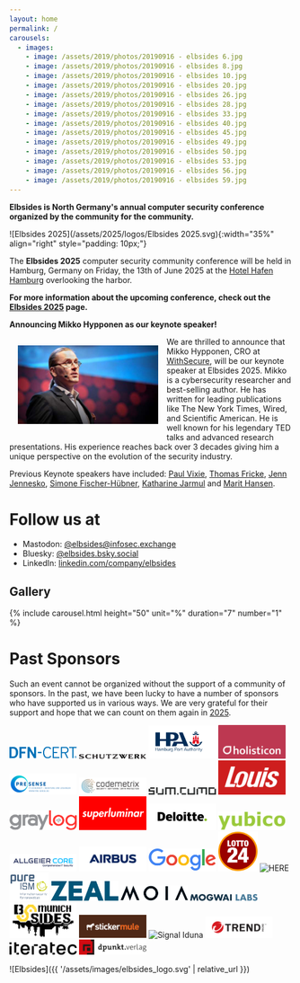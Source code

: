 ```yaml
---
layout: home
permalink: /
carousels:
  - images:
    - image: /assets/2019/photos/20190916 - elbsides 6.jpg
    - image: /assets/2019/photos/20190916 - elbsides 8.jpg
    - image: /assets/2019/photos/20190916 - elbsides 10.jpg
    - image: /assets/2019/photos/20190916 - elbsides 20.jpg
    - image: /assets/2019/photos/20190916 - elbsides 26.jpg
    - image: /assets/2019/photos/20190916 - elbsides 28.jpg
    - image: /assets/2019/photos/20190916 - elbsides 33.jpg
    - image: /assets/2019/photos/20190916 - elbsides 40.jpg
    - image: /assets/2019/photos/20190916 - elbsides 45.jpg
    - image: /assets/2019/photos/20190916 - elbsides 49.jpg
    - image: /assets/2019/photos/20190916 - elbsides 50.jpg
    - image: /assets/2019/photos/20190916 - elbsides 53.jpg
    - image: /assets/2019/photos/20190916 - elbsides 56.jpg
    - image: /assets/2019/photos/20190916 - elbsides 59.jpg
---
```



**Elbsides is North Germany's annual computer security conference organized by the community for the community.**


![Elbsides 2025](/assets/2025/logos/Elbsides 2025.svg){:width="35%" align="right" style="padding: 10px;"}

The **Elbsides 2025** computer security community conference will be held in Hamburg, Germany
on Friday, the 13th of June 2025 at the [Hotel Hafen Hamburg](https://www.hotel-hafen-hamburg.de) overlooking the harbor.

**For more information about the upcoming conference, check out the [Elbsides 2025](/2025/) page.**

**Announcing Mikko Hypponen as our keynote speaker!**

<img src="/assets/2025/images/ted-mikko.hypponen.png" width="250" style="float: left; margin: 15px;">

We are thrilled to announce that Mikko Hypponen, CRO at [WithSecure](https://www.withsecure.com/), will be our keynote speaker at Elbsides 2025. Mikko is a cybersecurity researcher and best-selling author. He has written for leading publications like The New York Times, Wired, and Scientific American. He is well known for his legendary TED talks and advanced research presentations. His experience reaches back over 3 decades giving him a unique perspective on the evolution of the security industry.


Previous Keynote speakers have included: [Paul Vixie](https://www.linkedin.com/in/paulvixie/),
[Thomas Fricke](https://thomasfricke.de),
[Jenn Jennesko](https://www.linkedin.com/in/jenniferjanesko/),
[Simone Fischer-Hübner](https://www.kau.se/forskare/simone-fischer-hubner),
[Katharine Jarmul](https://probablyprivate.com) and [Marit Hansen](https://de.wikipedia.org/wiki/Marit_Hansen).


# Follow us at

* Mastodon: [@elbsides@infosec.exchange](https://infosec.exchange/@elbsides)
* Bluesky: [@elbsides.bsky.social](https://bsky.app/profile/elbsides.bsky.social)
* LinkedIn: [linkedin.com/company/elbsides](https://www.linkedin.com/company/elbsides/?viewAsMember=true)

## Gallery

{% include carousel.html height="50" unit="%" duration="7" number="1" %}

# Past Sponsors

Such an event cannot be organized without the support of a community of sponsors. In the past, we have been lucky to have a number of sponsors who have supported us in various ways. We are very grateful for their support and hope that we can count on them again in [2025](/2025/).


<aside>
  <img src="/assets/2024/logos/dfn_cert-logo-registered-blue_rgb.svg" alt="DFN-CERT Services GmbH" style="max-height: 70px; max-width: 120px;">
  <img src="/assets/2019/logos/Schutzwerk_Logo_RZ.svg" alt="Schutzwerk GmbH" style="max-height: 70px; max-width: 120px;">
  <img src="/assets/2024/logos/Logo_HPA_Logo_RGB.svg" alt="Hamburg Port Authority" style="max-height: 70px; max-width: 120px;">
  <img src="/assets/2019/logos/Holisticon-logo2016-white-on-sunrise-cmyk.png" alt="Holisticon" style="max-height: 70px; max-width: 120px;">
  <img src="/assets/2019/logos/Logo_Presense_DE_rgb_blue_www.svg" alt="PRESENSE Technologies GmbH" style="max-height: 70px; max-width: 120px;">
  <img src="/assets/2019/logos/codemetrix-logo.jpeg" alt="Codemetrix GmbH" style="max-height: 70px; max-width: 120px;">
  <img src="/assets/2019/logos/sum.cumo-logo.png" alt="sum.cumo GmbH" style="max-height: 70px; max-width: 120px;">
  <img src="/assets/2024/logos/Logo_Louis.svg" alt="Louis" style="max-height: 70px; max-width: 120px;">
  <img src="/assets/2019/logos/Graylog_Logo_FINAL_color.png" alt="Graylog" style="max-height: 70px; max-width: 120px;">
  <img src="/assets/2019/logos/Superluminar-400px.png" alt="Superluminar" style="max-height: 70px; max-width: 120px;">
  <img src="/assets/2019/logos/Deloitte-200px.png" alt="Deloitte" style="max-height: 70px; max-width: 120px;">
  <img src="/assets/2019/logos/Yubico_Logo_Big.png" alt="Yubico" style="max-height: 70px; max-width: 120px;">
  <img src="/assets/2019/logos/Allgeier-CORE-With-Claim-200px.png" alt="Allgeier CORE GmbH" style="max-height: 70px; max-width: 120px;">
  <img src="/assets/2019/logos/AIRBUS_Blue.png" alt="Airbus" style="max-height: 70px; max-width: 120px;">
  <img src="/assets/2019/logos/googlelogo_color_466x156dp.png" alt="Google" style="max-height: 70px; max-width: 120px;">
  <img src="/assets/2019/logos/L24_Logo_Hoch_rgb_neg_200px.png" alt="Lotto24" style="max-height: 70px; max-width: 70px;">
  <img src="/assets/2019/logos/HERE_Logo_2016_POS_cmyk_IsoCV2.jpg" alt="HERE" style="max-height: 70px; max-width: 70px;">
  <img src="/assets/images/pureISM_Logo_slogan.svg" alt="pure ISM GmbH" style="max-height: 70px; max-width: 70px;">
  <img src="/assets/images/ZEAL-Logo-Blue.svg" alt="ZEAL Network SE" style="max-height: 70px; max-width: 120px;">
  <img src="/assets/images/MOIA.svg" alt="MOIA" style="max-height: 70px; max-width: 120px;">
  <img src="/assets/2024/logos/mogwai-labs-logo-blaugrau.svg" alt="Mogwai Labs" style="max-height: 70px; max-width: 120px;">
  <img src="/assets/2024/logos/BsidesMunich.png" alt="BSidesMunich" style="max-height: 70px; max-width: 120px;">
  <img src="/assets/images/sticker-mule-logo-dark.png" alt="Stickermule" style="max-height: 70px; max-width: 120px;">
  <img src="/assets/2024/logos/SI_Logo_Claim_RGB_Blue.svg" alt="Signal Iduna" style="max-height: 70px; max-width: 120px;">
  <img src="/assets/2024/logos/TM_Horizontal Logo_RGB_Colour.svg" alt="Trend Micro" style="max-height: 70px; max-width: 120px;">
  <img src="/assets/2024/logos/Logo_iteratec.svg" alt="Iteratec" style="max-height: 70px; max-width: 120px;">
  <img src="/assets/2024/logos/dpunkt.logo rot_schwarz.svg" alt="dpunkt Verlag" style="max-height: 70px; max-width: 120px;">
</aside>

![Elbsides]({{ '/assets/images/elbsides_logo.svg' | relative_url }})

<!-- {:width="35%" align="center" style="padding: 10px;"} -->
